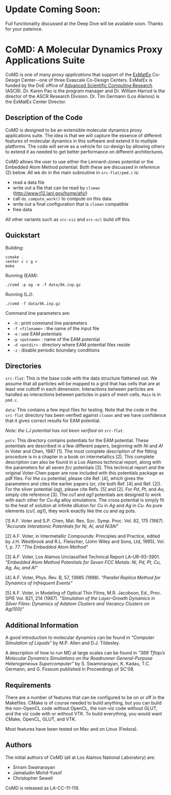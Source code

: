 # Update Coming Soon:

Full functionality discussed at the Deep Dive will be available soon. Thanks for your pateince.

# CoMD: A Molecular Dynamics Proxy Applications Suite

CoMD is one of many _proxy applications_ that support of the [ExMatEx](http://exmatex.lanl.gov) Co-Design Center--one of three Exascale Co-Design Centers. ExMatEx is funded by the DoE office of [Advanced Scientific Computing Research](http://science.energy.gov/ascr) (ASCR). Dr. Karen Pao is the program manager and Dr. William Harrod is the director of the ASCR Research Division. Dr. Tim Germann (Los Alamos) is the ExMatEx Center Director.

## Description of the Code

CoMD is designed to be an extensible molecular dynamics proxy applications suite. The idea is that we will capture the essence of different features of molecular dynamics in this software and extend it to multiple platforms. The code will serve as a vehicle for co-design by allowing others to extend it as needed to get better performance on different architectures.

CoMD allows the user to use either the Lennard-Jones potential or the Embedded Atom Method potential. Both these are discussed in reference (2) below. All we do in the main subroutine in `src-flat/pmd.c` is:

 *  read a data file
 *  write out a file that can be read by `clsman` (http://www.t12.lanl.gov/home/afv/)
 *  call `do_compute_work()` to compute on this data
 *  write out a final configuration that is `clsman` compatible
 *  free data

All other variants such as `src-viz` and `src-ocl` build off this.


## Quickstart

Building:

    ccmake .
    <enter c c g >
    make

Running (EAM):

    ./comd -p ag -e -f data/8k.inp.gz

Running (LJ):

    ./comd -f data/8k.inp.gz


Command line parameters are:

 * `-h` : print command line parameters
 * `-f <filename>` : the name of the input file
 * `-e` : use EAM potentials
 * `-p <potname>` : name of the EAM potential
 * `-d <potdir>` : directory where EAM potential files reside
 * `-z` : disable periodic boundary conditions

## Directories

`src-flat`:
This is the base code with the data structure flattened out.  We assume that all particles will be mapped to a grid that has cells that are at least one cuttoff in each dimension.  Interactions between particles are handled as interactions between particles in pairs of mesh cells.  `Main` is in `pmd.c`.


`data`:
This contains a few input files for testing.  Note that the code in the `src-flat` directory has been verified against `clsman` and we have confidence that it gives correct results for EAM potential.

_Note: the LJ potential has not been verified on `src-flat`_.

`pots`: 
This directory contains potentials for the EAM potential. These potentials are described in a few different papers, beginning with _Ni_ and _Al_ in Voter and Chen, 1987 [1]. The most complete description of the fitting procedure is in a chapter in a book on intermetallics [2].  This complete description can also be found in a Los Alamos technical report, along with the parameters for all seven _fcc_ potentials [3].  This technical report and the original Voter-Chen paper are now included with this potentials package as pdf files. For the _cu_ potential, please cite Ref. [4], which gives the parameters and cites the earlier papers (or, cite both Ref. [4] and Ref. [2]). For the silver potential (_ag_), please cite Refs. [5] and [2]. For _Pd_, _Pt_, and _Au_, simply cite reference [3]. The _cu1_ and _ag1_ potentials are designed to work with each other for _Cu-Ag_ alloy simulations.  The cross potential is simply fit to the heat of solution at infinite dilution for _Cu_ in _Ag_ and _Ag_ in _Cu_. As pure elements (_cu1_, _ag1_), they work exactly like the _cu_ and _ag_ pots.

[1] A.F. Voter and S.P. Chen, Mat. Res. Soc. Symp. Proc. Vol. 82, 175 (1987). _"Accurate Interatomic Potentials for Ni, Al, and Ni3Al"_

[2] A.F. Voter, in Intermetallic Compounds: Principles and Practice, edited by J.H. Westbrook and R.L. Fleischer, (John Wiley and Sons, Ltd, 1995), Vol. 1, p. 77. _"The Embedded Atom Method"_

[3] A.F. Voter, Los Alamos Unclassified Technical Report LA-UR-93-3901. _"Embedded Atom Method Potentials for Seven FCC Metals: Ni, Pd, Pt, Cu, Ag, Au, and Al"_

[4] A.F. Voter, Phys. Rev. B, 57, 13985 (1998). _"Parallel Replica Method for Dynamics of Infrequent Events"_

[5] A.F. Voter, in Modeling of Optical Thin Films, M.R. Jacobson, Ed., Proc. SPIE Vol. 821, 214 (1987). _"Simulation of the Layer-Growth Dynamics in Silver Films: Dynamics of Adatom Clusters and Vacancy Clusters on Ag(100)"_

## Additional Information

A good introduction to molecular dynamics can be found in _"Computer Simulation of Liquids"_ by M.P. Allen and D.J. Tildesley.

A description of how to run MD at large scales can be found in _"369 Tflop/s Molecular Dynamics Simulations on the Roadrunner General-Purpose Heterogeneous Supercomputer"_ by S. Swaminarayan, K. Kadau, T.C. Germann, and G. Fossum published in Proceedings of SC'08.

## Requirements

There are a number of features that can be configured to be on or off in the Makefiles.  CMake is of course needed to build anything, but you can build the non-OpenCL code without OpenCL, the non-viz code without GLUT, and the viz code with or without VTK.  To build everything, you would want CMake, OpenCL, GLUT, and VTK.

Most features have been tested on Mac and on Linux (Fedora).

## Authors

The initial authors of CoMD (all at Los Alamos National Laboratory) are:

 * Sriram Swainarayan
 * Jamaludin Mohd-Yusof
 * Christopher Sewell

CoMD is released as LA-CC-11-119.
